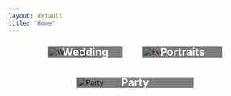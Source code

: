 ```yaml
---
layout: default
title: "Home"
---
```


<div class="categories">
  <div class="category">
    <a href="{{ '/categories/Wedding/' | relative_url }}">
      <h2>Wedding</h2>
      <img src="{{ '/WeddingImages/DSC04696.JPG' | relative_url }}" alt="Wedding">
    </a>
  </div>



  <div class="Portrait ">
    <a href="{{ '/categories/portraits/' | relative_url }}">
      <h2>Portraits</h2>
      <img src="{{ '/PortraitImages/WhatsApp Image 2024-04-28 at 15.14.09_8fc52d74.jpg' | relative_url }}" alt="Events">
    </a>
  </div>



  <div class="Party">
    <a href="{{ '/categories/Party/' | relative_url }}">
      <h2>Party</h2>
      <img src="{{ '/PartyImages/DSC05241 (1).JPG' | relative_url }}" alt="Party">
    </a>
  </div>
  <!-- Add more categories as needed -->
</div>

<style>
  .categories {
    display: flex;
    flex-wrap: wrap;
    gap: 20px;
    justify-content: center; /* Center the categories */
  }

  .category {
    position: relative;
    overflow: hidden;
    flex: 1 1 calc(33.333% - 20px);
    max-width: calc(33.333% - 20px);
    box-sizing: border-box;
    margin: 10px;
    transition: transform 0.3s;
  }

  .category:hover {
    transform: scale(1.05);
  }

  .category img {
    width: 100%;
    height: auto;
    display: block;
    transition: transform 0.3s;
  }

  .category:hover img {
    transform: scale(1.1);
  }

  .category h2 {
    position: absolute;
    top: 50%;
    left: 50%;
    transform: translate(-50%, -50%);
    color: white;
    background-color: rgba(0, 0, 0, 0.5);
    padding: 10px;
    margin: 0;
    text-align: center;
    font-size: 1.5em;
    width: 100%;
    box-sizing: border-box;
    transition: background-color 0.3s;
  }

  .category:hover h2 {
    background-color: rgba(0, 0, 0, 0.7);
  }

  .Portrait {
    position: relative;
    overflow: hidden;
    flex: 1 1 calc(33.333% - 10px);
    max-width: calc(33.333% - 10px);
    box-sizing: border-box;
    margin: 10px;
    transition: transform 0.3s;
  }

  .Portrait:hover {
    transform: scale(1.05);
  }

  .Portrait img {
    width: 100%; /* Ensure the image takes up the full width of its container */
    height: auto;
    display: block;
    transition: transform 0.3s;
  }

  .Portrait:hover img {
    transform: scale(1.1);
  }

  .Portrait h2 {
    position: absolute;
    top: 50%;
    left: 50%;
    transform: translate(-50%, -50%);
    color: white;
    background-color: rgba(0, 0, 0, 0.5);
    padding: 10px;
    margin: 0;
    text-align: center;
    font-size: 1.5em;
    width: 100%;
    box-sizing: border-box;
    transition: background-color 0.3s;
  }

  .Portrait:hover h2 {
    background-color: rgba(0, 0, 0, 0.7);
  }

  .Party {
    position: relative;
    overflow: hidden;
    flex: 1 1 calc(50% - 20px); /* Make the Party category take more space */
    max-width: calc(50% - 20px); /* Ensure it scales up to a larger size */
    box-sizing: border-box;
    margin: 10px;
    transition: transform 0.3s;
  }

  .Party:hover {
    transform: scale(1.05);
  }

  .Party img {
    width: 100%; /* Ensure the image takes up the full width of its container */
    height: auto;
    display: block;
    transition: transform 0.3s;
  }

  .Party:hover img {
    transform: scale(1.1);
  }

  .Party h2 {
    position: absolute;
    top: 50%;
    left: 50%;
    transform: translate(-50%, -50%);
    color: white;
    background-color: rgba(0, 0, 0, 0.5);
    padding: 10px;
    margin: 0;
    text-align: center;
    font-size: 1.5em;
    width: 100%;
    box-sizing: border-box;
    transition: background-color 0.3s;
  }

  .Party:hover h2 {
    background-color: rgba(0, 0, 0, 0.7);
  }
</style>
